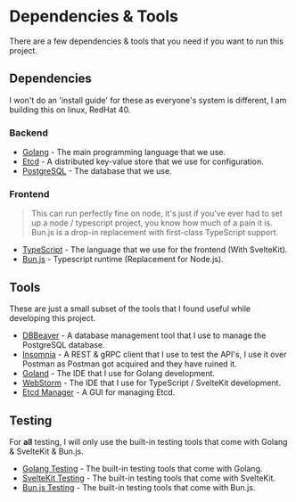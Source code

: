 # Dependencies & Tools

There are a few dependencies & tools that you need if you want to run this project.

## Dependencies

I won't do an 'install guide' for these as everyone's system is different, I am building this on linux, RedHat 40.

### Backend

- [Golang](https://golang.org/) - The main programming language that we use.
- [Etcd](https://etcd.io/) - A distributed key-value store that we use for configuration.
- [PostgreSQL](https://www.postgresql.org/) - The database that we use.

### Frontend

> This can run perfectly fine on node, it's just if you've ever had to set up a node / typescript project, you know how much of a pain it is.
> Bun.js is a drop-in replacement with first-class TypeScript support.

- [TypeScript](https://www.typescriptlang.org/) - The language that we use for the frontend (With SvelteKit).
- [Bun.js](https://bun.sh/) - Typescript runtime (Replacement for Node.js).

## Tools

These are just a small subset of the tools that I found useful while developing this project.

- [DBBeaver](https://dbeaver.io/) - A database management tool that I use to manage the PostgreSQL database.
- [Insomnia](https://insomnia.rest/) - A REST & gRPC client that I use to test the API's, I use it over Postman as Postman got acquired and they have ruined it.
- [Goland](https://www.jetbrains.com/go/) - The IDE that I use for Golang development.
- [WebStorm](https://www.jetbrains.com/webstorm/) - The IDE that I use for TypeScript / SvelteKit development.
- [Etcd Manager](http://etcdmanager.io/) - A GUI for managing Etcd.

## Testing

For **all** testing, I will only use the built-in testing tools that come with Golang & SvelteKit & Bun.js.

- [Golang Testing](https://pkg.go.dev/testing) - The built-in testing tools that come with Golang.
- [SvelteKit Testing](https://kit.svelte.dev/docs#testing) - The built-in testing tools that come with SvelteKit.
- [Bun.js Testing](https://bun.sh/guides/test) - The built-in testing tools that come with Bun.js.